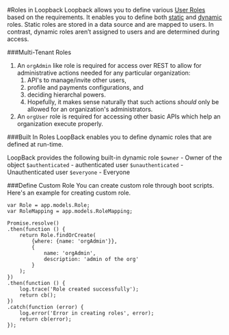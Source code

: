 #Roles in Loopback
Loopback allows you to define various [User Roles](https://loopback.io/doc/en/lb3/Defining-and-using-roles.html) based on the requirements. It enables you to define both [static](https://loopback.io/doc/en/lb3/Defining-and-using-roles.html#static-roles) and [dynamic](https://loopback.io/doc/en/lb3/Defining-and-using-roles.html#dynamic-roles) roles. Static roles are stored in a data source and are mapped to users. In contrast, dynamic roles aren’t assigned to users and are determined during access.


###Multi-Tenant Roles 
1. An `orgAdmin` like role is required for access over REST to allow for administrative actions needed for any particular organization:
    1. API's to manage/invite other users,
    2. profile and payments configurations, and
    3. deciding hierarchal powers.
    4. Hopefully, it makes sense naturally that such actions *should* only be allowed for an organization's administrators.
2. An `orgUser` role is required for accessing other basic APIs which help an organization execute properly.

###Built In Roles
LoopBack enables you to define dynamic roles that are defined at run-time. 

LoopBack provides the following built-in dynamic role
`$owner` - Owner of the object
`$authenticated` - authenticated user
`$unauthenticated` - Unauthenticated user
`$everyone` - Everyone


###Define Custom Role
You can create custom role through boot scripts. Here's an example for creating custom role.

```
var Role = app.models.Role;
var RoleMapping = app.models.RoleMapping;

Promise.resolve()
.then(function () {
    return Role.findOrCreate(
        {where: {name: 'orgAdmin'}}, 
        {
            name: 'orgAdmin',
            description: 'admin of the org'
        }
    );
})
.then(function () {
    log.trace('Role created successfully');
    return cb();
})
.catch(function (error) {
    log.error('Error in creating roles', error);
    return cb(error);
});

```


